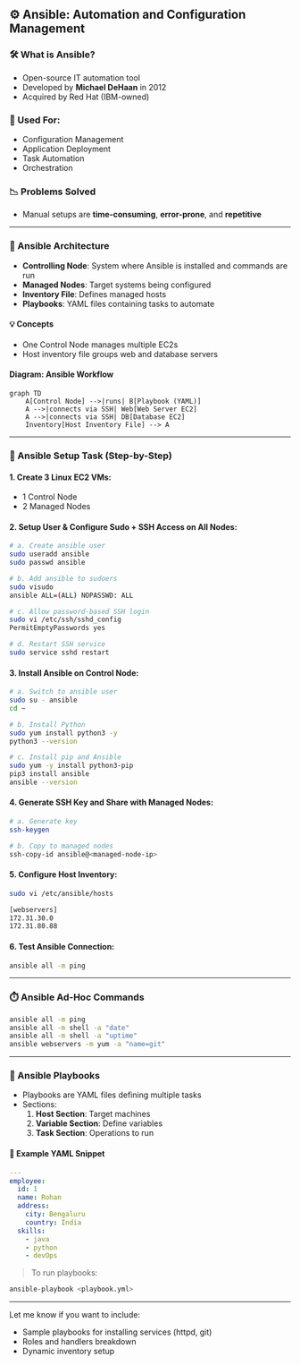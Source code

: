 ## ⚙️ Ansible: Automation and Configuration Management

### 🛠️ What is Ansible?
- Open-source IT automation tool
- Developed by **Michael DeHaan** in 2012
- Acquired by Red Hat (IBM-owned)

### 🔄 Used For:
- Configuration Management
- Application Deployment
- Task Automation
- Orchestration

### 📉 Problems Solved
- Manual setups are **time-consuming**, **error-prone**, and **repetitive**

---

### 🧱 Ansible Architecture
- **Controlling Node**: System where Ansible is installed and commands are run
- **Managed Nodes**: Target systems being configured
- **Inventory File**: Defines managed hosts
- **Playbooks**: YAML files containing tasks to automate

#### 💡 Concepts
- One Control Node manages multiple EC2s
- Host inventory file groups web and database servers

#### Diagram: Ansible Workflow
```mermaid
graph TD
    A[Control Node] -->|runs| B[Playbook (YAML)]
    A -->|connects via SSH| Web[Web Server EC2]
    A -->|connects via SSH| DB[Database EC2]
    Inventory[Host Inventory File] --> A
```

---

### 🧪 Ansible Setup Task (Step-by-Step)

#### 1. Create 3 Linux EC2 VMs:
- 1 Control Node
- 2 Managed Nodes

#### 2. Setup User & Configure Sudo + SSH Access on All Nodes:
```bash
# a. Create ansible user
sudo useradd ansible
sudo passwd ansible

# b. Add ansible to sudoers
sudo visudo
ansible ALL=(ALL) NOPASSWD: ALL

# c. Allow password-based SSH login
sudo vi /etc/ssh/sshd_config
PermitEmptyPasswords yes

# d. Restart SSH service
sudo service sshd restart
```

#### 3. Install Ansible on Control Node:
```bash
# a. Switch to ansible user
sudo su - ansible
cd ~

# b. Install Python
sudo yum install python3 -y
python3 --version

# c. Install pip and Ansible
sudo yum -y install python3-pip
pip3 install ansible
ansible --version
```

#### 4. Generate SSH Key and Share with Managed Nodes:
```bash
# a. Generate key
ssh-keygen

# b. Copy to managed nodes
ssh-copy-id ansible@<managed-node-ip>
```

#### 5. Configure Host Inventory:
```bash
sudo vi /etc/ansible/hosts

[webservers]
172.31.30.0
172.31.80.88
```

#### 6. Test Ansible Connection:
```bash
ansible all -m ping
```

---

### ⏱️ Ansible Ad-Hoc Commands
```bash
ansible all -m ping
ansible all -m shell -a "date"
ansible all -m shell -a "uptime"
ansible webservers -m yum -a "name=git"
```

---

### 📘 Ansible Playbooks
- Playbooks are YAML files defining multiple tasks
- Sections:
  1. **Host Section**: Target machines
  2. **Variable Section**: Define variables
  3. **Task Section**: Operations to run

#### 📝 Example YAML Snippet
```yaml
---
employee:
  id: 1
  name: Rohan
  address:
    city: Bengaluru
    country: India
  skills:
    - java
    - python
    - devOps
```

> To run playbooks:
```bash
ansible-playbook <playbook.yml>
```

---

Let me know if you want to include:
- Sample playbooks for installing services (httpd, git)
- Roles and handlers breakdown
- Dynamic inventory setup

